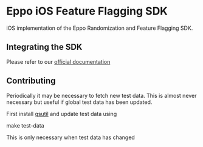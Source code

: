# Eppo iOS Feature Flagging SDK

iOS implementation of the Eppo Randomization and Feature Flagging SDK.

## Integrating the SDK

Please refer to our [official documentation](https://docs.geteppo.com/feature-flags/sdks/ios)

## Contributing

Periodically it may be necessary to fetch new test data. This is almost never necessary but useful if global test data has been updated.

First install [gsutil](https://cloud.google.com/storage/docs/gsutil_install) and update test data using

  make test-data

This is only necessary when test data has changed
